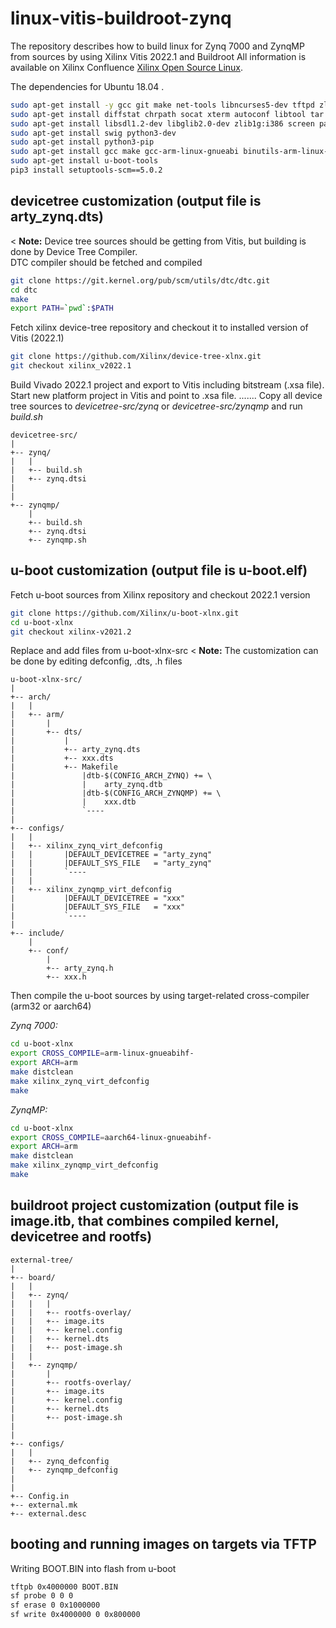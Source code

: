 # linux-vitis-buildroot-zynq
The repository describes how to build linux for Zynq 7000 and ZynqMP from sources by using Xilinx Vitis 2022.1 and Buildroot
All information is available on Xilinx Confluence [Xilinx Open Source Linux](https://xilinx-wiki.atlassian.net/wiki/spaces/A/pages/460653138/Xilinx+Open+Source+Linux).

The dependencies for Ubuntu 18.04 .

```sh
sudo apt-get install -y gcc git make net-tools libncurses5-dev tftpd zlib1g-dev libssl-dev flex bison libselinux1 gnupg wget 
sudo apt-get install diffstat chrpath socat xterm autoconf libtool tar unzip texinfo zlib1g-dev gcc-multilib build-essential 
sudo apt-get install libsdl1.2-dev libglib2.0-dev zlib1g:i386 screen pax gzip gawk
sudo apt-get install swig python3-dev
sudo apt-get install python3-pip
sudo apt-get install gcc make gcc-arm-linux-gnueabi binutils-arm-linux-gnueabi
sudo apt-get install u-boot-tools
pip3 install setuptools-scm==5.0.2
```



## devicetree customization (output file is arty_zynq.dts)
< **Note:** Device tree sources should be getting from Vitis, but building is done by Device Tree Compiler.  
DTC compiler should be fetched and compiled
```sh
git clone https://git.kernel.org/pub/scm/utils/dtc/dtc.git
cd dtc
make
export PATH=`pwd`:$PATH
```

Fetch xilinx device-tree repository and checkout it to installed version of Vitis (2022.1)
```sh
git clone https://github.com/Xilinx/device-tree-xlnx.git
git checkout xilinx_v2022.1
```
Build Vivado 2022.1 project and export to Vitis including bitstream (.xsa file).
Start new platform project in Vitis and point to .xsa file.
.......
Copy all device tree sources to *devicetree-src/zynq* or *devicetree-src/zynqmp* and run *build.sh*


```
devicetree-src/
|
+-- zynq/
|	|	
|	+-- build.sh
|	+-- zynq.dtsi
|	
|
+-- zynqmp/
	|
	+-- build.sh
	+-- zynq.dtsi
 	+-- zynqmp.sh
```	
## u-boot customization (output file is u-boot.elf)
Fetch u-boot sources from Xilinx repository and checkout 2022.1 version
```sh
git clone https://github.com/Xilinx/u-boot-xlnx.git
cd u-boot-xlnx
git checkout xilinx-v2021.2
```
Replace and add files from u-boot-xlnx-src 
< **Note:** The customization can be done by editing defconfig, .dts, .h files 
```
u-boot-xlnx-src/
|
+-- arch/
|	|
| 	+-- arm/
|		|
| 		+-- dts/
|			|
|			+-- arty_zynq.dts
|			+-- xxx.dts
|			+-- Makefile
|				|dtb-$(CONFIG_ARCH_ZYNQ) += \
|				|    arty_zynq.dtb
|				|dtb-$(CONFIG_ARCH_ZYNQMP) += \
|				|    xxx.dtb
|	 			`----
|
+-- configs/
|	|
|	+-- xilinx_zynq_virt_defconfig
|	|		|DEFAULT_DEVICETREE = "arty_zynq"
|	|		|DEFAULT_SYS_FILE   = "arty_zynq"
|	|		`----
|	|
|	+-- xilinx_zynqmp_virt_defconfig
|			|DEFAULT_DEVICETREE = "xxx"
|			|DEFAULT_SYS_FILE   = "xxx"
|	 		`----
|
+-- include/
	|
 	+-- conf/
		|
		+-- arty_zynq.h
		+-- xxx.h
```
Then compile the u-boot sources by using target-related cross-compiler (arm32 or aarch64) 

*Zynq 7000:*
```sh
cd u-boot-xlnx
export CROSS_COMPILE=arm-linux-gnueabihf-
export ARCH=arm
make distclean
make xilinx_zynq_virt_defconfig
make
```

*ZynqMP:*
```sh
cd u-boot-xlnx
export CROSS_COMPILE=aarch64-linux-gnueabihf-
export ARCH=arm
make distclean
make xilinx_zynqmp_virt_defconfig
make
```

## buildroot project customization (output file is image.itb, that combines compiled kernel, devicetree and rootfs)
```
external-tree/
|
+-- board/
|	|	
|	+-- zynq/
|	|	|
|	|	+-- rootfs-overlay/
|	|	+-- image.its
|	|	+-- kernel.config
|	|	+-- kernel.dts
|	|	+-- post-image.sh
|	|
|	+-- zynqmp/
|		|
|		+-- rootfs-overlay/
|		+-- image.its
|		+-- kernel.config
|		+-- kernel.dts
|		+-- post-image.sh
|	
|
+-- configs/
|	|
|	+-- zynq_defconfig
|	+-- zynqmp_defconfig
|	
|
+-- Config.in
+-- external.mk
+-- external.desc
```

## booting and running images on targets via TFTP

Writing BOOT.BIN into flash from u-boot

```sh
tftpb 0x4000000 BOOT.BIN
sf probe 0 0 0
sf erase 0 0x1000000
sf write 0x4000000 0 0x800000
```
